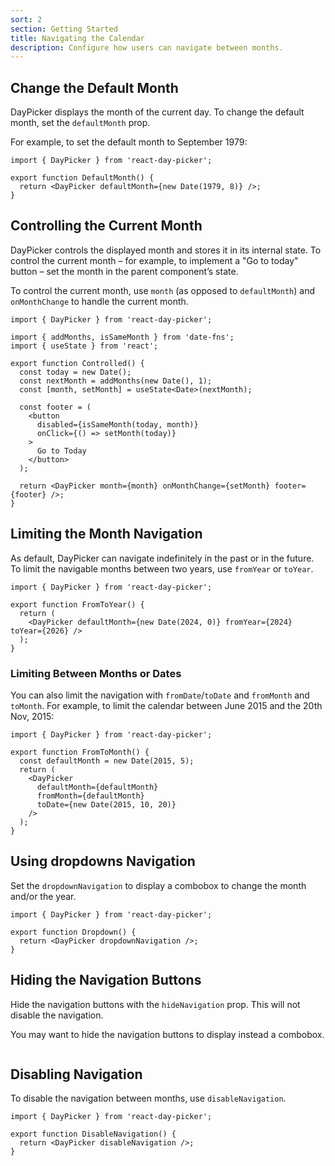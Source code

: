 ```yaml
---
sort: 2
section: Getting Started
title: Navigating the Calendar
description: Configure how users can navigate between months.
---
```


## Change the Default Month

DayPicker displays the month of the current day. To change the
default month, set the `defaultMonth` prop.

For example, to set the default month to September 1979:

```tsx example fileName="DefaultMonth.tsx"
import { DayPicker } from 'react-day-picker';

export function DefaultMonth() {
  return <DayPicker defaultMonth={new Date(1979, 8)} />;
}
```

## Controlling the Current Month

DayPicker controls the displayed month and stores it in its internal state. To
control the current month – for example, to implement a "Go to today" button –
set the month in the parent component’s state.

To control the current month, use `month` (as opposed to `defaultMonth`) and
`onMonthChange` to handle the current month.

```tsx example fileName="Controlled.tsx"
import { DayPicker } from 'react-day-picker';

import { addMonths, isSameMonth } from 'date-fns';
import { useState } from 'react';

export function Controlled() {
  const today = new Date();
  const nextMonth = addMonths(new Date(), 1);
  const [month, setMonth] = useState<Date>(nextMonth);

  const footer = (
    <button
      disabled={isSameMonth(today, month)}
      onClick={() => setMonth(today)}
    >
      Go to Today
    </button>
  );

  return <DayPicker month={month} onMonthChange={setMonth} footer={footer} />;
}
```

## Limiting the Month Navigation

As default, DayPicker can navigate indefinitely in the past or in the future. To limit the navigable months between two years, use `fromYear` or `toYear`.

```tsx example fileName="FromToYear.tsx"
import { DayPicker } from 'react-day-picker';

export function FromToYear() {
  return (
    <DayPicker defaultMonth={new Date(2024, 0)} fromYear={2024} toYear={2026} />
  );
}
```

### Limiting Between Months or Dates

You can also limit the navigation with `fromDate`/`toDate` and `fromMonth` and
`toMonth`. For example, to limit the calendar between June 2015 and the 20th
Nov, 2015:

```tsx example fileName="FromToMonth.tsx"
import { DayPicker } from 'react-day-picker';

export function FromToMonth() {
  const defaultMonth = new Date(2015, 5);
  return (
    <DayPicker
      defaultMonth={defaultMonth}
      fromMonth={defaultMonth}
      toDate={new Date(2015, 10, 20)}
    />
  );
}
```

## Using dropdowns Navigation

Set the `dropdownNavigation` to display a combobox to change the month and/or the year.

```tsx example fileName="Dropdown.tsx"
import { DayPicker } from 'react-day-picker';

export function Dropdown() {
  return <DayPicker dropdownNavigation />;
}
```

## Hiding the Navigation Buttons

Hide the navigation buttons with the `hideNavigation` prop. This will not disable the navigation.

You may want to hide the navigation buttons to display instead a combobox.

```tsx example fileName="HideNavigation.tsx"

```

## Disabling Navigation

To disable the navigation between months, use `disableNavigation`.

```tsx example fileName="DisableNavigation.tsx"
import { DayPicker } from 'react-day-picker';

export function DisableNavigation() {
  return <DayPicker disableNavigation />;
}
```
